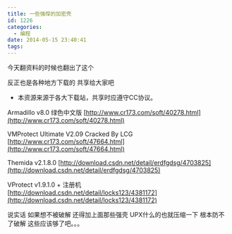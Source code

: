 ```yaml
---
title: 一些强悍的加密壳
id: 1226
categories:
  - 编程
date: 2014-05-15 23:40:41
tags:
---
```


今天翻资料的时候也翻出了这个

反正也是各种地方下载的 共享给大家吧

* 本资源来源于各大下载站，共享时应遵守CC协议。
<!--more-->
Armadillo v8.0 绿色中文版
[http://www.cr173.com/soft/40278.html](http://www.cr173.com/soft/40278.html)

VMProtect Ultimate V2.09 Cracked By LCG
[http://www.cr173.com/soft/47664.html](http://www.cr173.com/soft/47664.html)

Themida v2.1.8.0
[http://download.csdn.net/detail/erdfgdsg/4703825](http://download.csdn.net/detail/erdfgdsg/4703825)

VProtect v1.9.1.0 + 注册机
[http://download.csdn.net/detail/locks123/4381172](http://download.csdn.net/detail/locks123/4381172)

说实话 如果想不被破解 还得加上面那些强壳
UPX什么的也就压缩一下 根本防不了破解
这些应该够了吧。。。